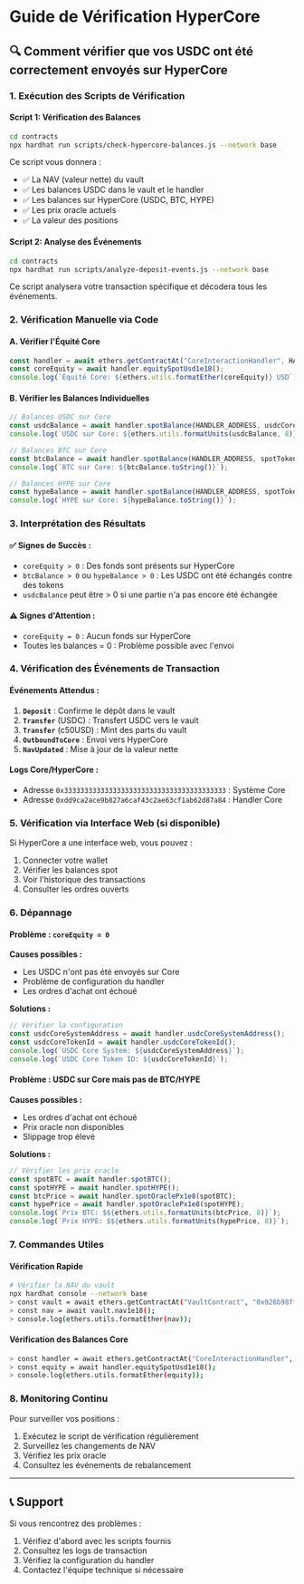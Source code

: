 # Guide de Vérification HyperCore

## 🔍 Comment vérifier que vos USDC ont été correctement envoyés sur HyperCore

### 1. **Exécution des Scripts de Vérification**

#### Script 1: Vérification des Balances
```bash
cd contracts
npx hardhat run scripts/check-hypercore-balances.js --network base
```

Ce script vous donnera :
- ✅ La NAV (valeur nette) du vault
- ✅ Les balances USDC dans le vault et le handler
- ✅ Les balances sur HyperCore (USDC, BTC, HYPE)
- ✅ Les prix oracle actuels
- ✅ La valeur des positions

#### Script 2: Analyse des Événements
```bash
cd contracts
npx hardhat run scripts/analyze-deposit-events.js --network base
```

Ce script analysera votre transaction spécifique et décodera tous les événements.

### 2. **Vérification Manuelle via Code**

#### A. Vérifier l'Équité Core
```javascript
const handler = await ethers.getContractAt("CoreInteractionHandler", HANDLER_ADDRESS);
const coreEquity = await handler.equitySpotUsd1e18();
console.log(`Équité Core: ${ethers.utils.formatEther(coreEquity)} USD`);
```

#### B. Vérifier les Balances Individuelles
```javascript
// Balances USDC sur Core
const usdcBalance = await handler.spotBalance(HANDLER_ADDRESS, usdcCoreTokenId);
console.log(`USDC sur Core: ${ethers.utils.formatUnits(usdcBalance, 8)}`);

// Balances BTC sur Core
const btcBalance = await handler.spotBalance(HANDLER_ADDRESS, spotTokenBTC);
console.log(`BTC sur Core: ${btcBalance.toString()}`);

// Balances HYPE sur Core
const hypeBalance = await handler.spotBalance(HANDLER_ADDRESS, spotTokenHYPE);
console.log(`HYPE sur Core: ${hypeBalance.toString()}`);
```

### 3. **Interprétation des Résultats**

#### ✅ **Signes de Succès :**
- `coreEquity > 0` : Des fonds sont présents sur HyperCore
- `btcBalance > 0` ou `hypeBalance > 0` : Les USDC ont été échangés contre des tokens
- `usdcBalance` peut être > 0 si une partie n'a pas encore été échangée

#### ⚠️ **Signes d'Attention :**
- `coreEquity = 0` : Aucun fonds sur HyperCore
- Toutes les balances = 0 : Problème possible avec l'envoi

### 4. **Vérification des Événements de Transaction**

#### Événements Attendus :
1. **`Deposit`** : Confirme le dépôt dans le vault
2. **`Transfer`** (USDC) : Transfert USDC vers le vault
3. **`Transfer`** (c50USD) : Mint des parts du vault
4. **`OutboundToCore`** : Envoi vers HyperCore
5. **`NavUpdated`** : Mise à jour de la valeur nette

#### Logs Core/HyperCore :
- Adresse `0x3333333333333333333333333333333333333333` : Système Core
- Adresse `0xdd9ca2ace9b827a6caf43c2ae63cf1ab62d87a84` : Handler Core

### 5. **Vérification via Interface Web (si disponible)**

Si HyperCore a une interface web, vous pouvez :
1. Connecter votre wallet
2. Vérifier les balances spot
3. Voir l'historique des transactions
4. Consulter les ordres ouverts

### 6. **Dépannage**

#### Problème : `coreEquity = 0`
**Causes possibles :**
- Les USDC n'ont pas été envoyés sur Core
- Problème de configuration du handler
- Les ordres d'achat ont échoué

**Solutions :**
```javascript
// Vérifier la configuration
const usdcCoreSystemAddress = await handler.usdcCoreSystemAddress();
const usdcCoreTokenId = await handler.usdcCoreTokenId();
console.log(`USDC Core System: ${usdcCoreSystemAddress}`);
console.log(`USDC Core Token ID: ${usdcCoreTokenId}`);
```

#### Problème : USDC sur Core mais pas de BTC/HYPE
**Causes possibles :**
- Les ordres d'achat ont échoué
- Prix oracle non disponibles
- Slippage trop élevé

**Solutions :**
```javascript
// Vérifier les prix oracle
const spotBTC = await handler.spotBTC();
const spotHYPE = await handler.spotHYPE();
const btcPrice = await handler.spotOraclePx1e8(spotBTC);
const hypePrice = await handler.spotOraclePx1e8(spotHYPE);
console.log(`Prix BTC: $${ethers.utils.formatUnits(btcPrice, 8)}`);
console.log(`Prix HYPE: $${ethers.utils.formatUnits(hypePrice, 8)}`);
```

### 7. **Commandes Utiles**

#### Vérification Rapide
```bash
# Vérifier la NAV du vault
npx hardhat console --network base
> const vault = await ethers.getContractAt("VaultContract", "0x926b98ffd13a80ed0637b268c8f499cc7b782928");
> const nav = await vault.nav1e18();
> console.log(ethers.utils.formatEther(nav));
```

#### Vérification des Balances Core
```bash
> const handler = await ethers.getContractAt("CoreInteractionHandler", "0xd9cbec81df392a88aeff575e962d149d57f4d6bc");
> const equity = await handler.equitySpotUsd1e18();
> console.log(ethers.utils.formatEther(equity));
```

### 8. **Monitoring Continu**

Pour surveiller vos positions :
1. Exécutez le script de vérification régulièrement
2. Surveillez les changements de NAV
3. Vérifiez les prix oracle
4. Consultez les événements de rebalancement

---

## 📞 Support

Si vous rencontrez des problèmes :
1. Vérifiez d'abord avec les scripts fournis
2. Consultez les logs de transaction
3. Vérifiez la configuration du handler
4. Contactez l'équipe technique si nécessaire
